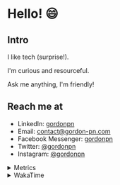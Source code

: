 # Hello! 😄

## Intro

I like tech (surprise!).

I'm curious and resourceful.

Ask me anything, I'm friendly!

## Reach me at

- LinkedIn: [gordonpn](https://www.linkedin.com/in/gordonpn/)
- Email: [contact@gordon-pn.com](mailto:contact@gordon-pn.com)
- Facebook Messenger: [gordonpn](https://www.messenger.com/t/Gordonpn)
- Twitter: [@gordonpn](https://twitter.com/Gordonpn)
- Instagram: [@gordonpn](https://www.instagram.com/gordonpn/)

<details>
  <summary>Metrics</summary>

  <img align="center" src="https://github.com/gordonpn/gordonpn/blob/master/github-metrics.svg" alt="GitHub Metrics">

</details>

<details>
  <summary>WakaTime</summary>

  <!--START_SECTION:waka-->
📊 **This Week I Spent My Time On** 

```text
💬 Programming Languages: 
Java                     6 hrs 17 mins       ████████████░░░░░░░░░░░░░   49.95 % 
XML                      2 hrs 55 mins       ██████░░░░░░░░░░░░░░░░░░░   23.27 % 
Brazil Dependency Config 2 hrs 2 mins        ████░░░░░░░░░░░░░░░░░░░░░   16.28 % 
Bash                     26 mins             █░░░░░░░░░░░░░░░░░░░░░░░░   03.56 % 
TypeScript               20 mins             █░░░░░░░░░░░░░░░░░░░░░░░░   02.70 % 

🔥 Editors: 
IntelliJ IDEA            12 hrs 7 mins       ████████████████████████░   96.36 % 
VS Code                  26 mins             █░░░░░░░░░░░░░░░░░░░░░░░░   03.54 % 
Cursor                   0 secs              ░░░░░░░░░░░░░░░░░░░░░░░░░   00.10 % 
```


 Last Updated on 29/10/2024 10:24:49 UTC
<!--END_SECTION:waka-->
</details>
